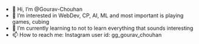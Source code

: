 - 👋 Hi, I’m @Gourav-Chouhan
- 👀 I’m interested in WebDev, CP, AI, ML and most important is playing games, cubing
- 🌱 I’m currently learning to not to learn everything that sounds interesting
- 📫 How to reach me: Instagram user id: gg_gourav_chouhan

<!---
Gourav-Chouhan/Gourav-Chouhan is a ✨ special ✨ repository because its `README.md` (this file) appears on your GitHub profile.
You can click the Preview link to take a look at your changes.
--->
